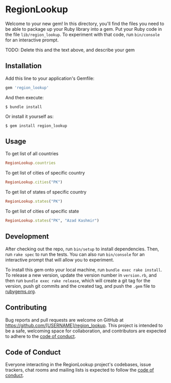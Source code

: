 # RegionLookup

Welcome to your new gem! In this directory, you'll find the files you need to be able to package up your Ruby library into a gem. Put your Ruby code in the file `lib/region_lookup`. To experiment with that code, run `bin/console` for an interactive prompt.

TODO: Delete this and the text above, and describe your gem

## Installation

Add this line to your application's Gemfile:

```ruby
gem 'region_lookup'
```

And then execute:

    $ bundle install

Or install it yourself as:

    $ gem install region_lookup

## Usage

To get list of all countries 
```ruby
RegionLookup.countries
```

To get list of cities of specific country 
```ruby
RegionLookup.cities("PK")
```


To get list of states of specific country 
```ruby
RegionLookup.states("PK")
```

To get list of cities of specific state 
```ruby
RegionLookup.states("PK", "Azad Kashmir")
```

## Development

After checking out the repo, run `bin/setup` to install dependencies. Then, run `rake spec` to run the tests. You can also run `bin/console` for an interactive prompt that will allow you to experiment.

To install this gem onto your local machine, run `bundle exec rake install`. To release a new version, update the version number in `version.rb`, and then run `bundle exec rake release`, which will create a git tag for the version, push git commits and the created tag, and push the `.gem` file to [rubygems.org](https://rubygems.org).

## Contributing

Bug reports and pull requests are welcome on GitHub at https://github.com/[USERNAME]/region_lookup. This project is intended to be a safe, welcoming space for collaboration, and contributors are expected to adhere to the [code of conduct](https://github.com/[USERNAME]/region_lookup/blob/main/CODE_OF_CONDUCT.md).

## Code of Conduct

Everyone interacting in the RegionLookup project's codebases, issue trackers, chat rooms and mailing lists is expected to follow the [code of conduct](https://github.com/[USERNAME]/region_lookup/blob/main/CODE_OF_CONDUCT.md).
